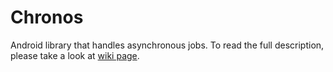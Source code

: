 # Chronos
Android library that handles asynchronous jobs.
To read the full description, please take a look at [wiki page](https://github.com/RedMadRobot/Chronos/wiki/About-Chronos).
